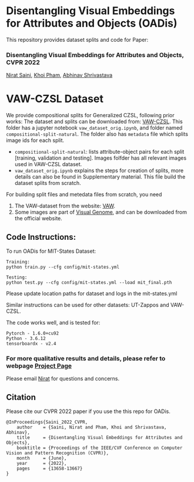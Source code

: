 # Disentangling Visual Embeddings for Attributes and Objects (OADis)
This repository provides dataset splits and code for Paper:
### Disentangling Visual Embeddings for Attributes and Objects, CVPR 2022
[Nirat Saini](https://scholar.google.com/citations?hl=en&view_op=list_works&gmla=AJsN-F4kgg1kbcLx0j2dkvo5bGoQb9BU8bNEaEkiOirw72JFqU1cdNGVo3r8KTG7pq0yHTgIZ1M6jqtUUbXRAz_6YPTAeJjMwA&user=VsTvk-8AAAAJ),
[Khoi Pham](https://scholar.google.com/citations?user=o7hS8EcAAAAJ&hl=en),
[Abhinav Shrivastava](http://www.cs.umd.edu/~abhinav/)
 
# VAW-CZSL Dataset 
We provide compositional splits for Generalized CZSL, following prior works:
The dataset and splits can be downloaded from: [VAW-CZSL](https://drive.google.com/drive/folders/1CalwDXkkGALxz0e-aCFg9xBmf7Pu4eXL?usp=sharing). This folder has a jupyter notebook ```vaw_dataset_orig.ipynb```, and folder named ```compositional-split-natural```.  The folder also has ```metadata``` file which splits image ids for each split.
 - ```compositional-split-natural```: lists attribute-object pairs for each split [training, validation and testing]. Images folfder has all relevant images used in VAW-CZSL dataset. 
 - ```vaw_dataset_orig.ipynb``` explains the steps for creation of splits, more details can also be found in Supplementary material. This file build the dataset splits from scratch. 
 
For building split files and metedata files from scratch, you need
1. The VAW-dataset from the website: [VAW](https://github.com/adobe-research/vaw_dataset).
2. Some images are part of [Visual Genome](https://visualgenome.org/), and can be downloaded from the official website. 



## Code Instructions:
To run OADis for MIT-States Dataset:
```
Training:
python train.py --cfg config/mit-states.yml

Testing:
python test.py --cfg config/mit-states.yml --load mit_final.pth
```

Please update location paths for dataset and logs in the mit-states.yml

Similar instructions can be used for other datasets: UT-Zappos and VAW-CZSL.

The code works well, and is tested for:
```
Pytorch - 1.6.0+cu92
Python - 3.6.12
tensorboardx - v2.4
```


### For more qualitative results and details, please refer to webpage [Project Page](https://www.cs.umd.edu/~nirat/OADis/)
Please email [Nirat](nirat@umd.edu) for questions and concerns.


## Citation
Please cite our CVPR 2022 paper if you use the this repo for OADis.
```
@InProceedings{Saini_2022_CVPR,
    author    = {Saini, Nirat and Pham, Khoi and Shrivastava, Abhinav},
    title     = {Disentangling Visual Embeddings for Attributes and Objects},
    booktitle = {Proceedings of the IEEE/CVF Conference on Computer Vision and Pattern Recognition (CVPR)},
    month     = {June},
    year      = {2022},
    pages     = {13658-13667}
}
```
